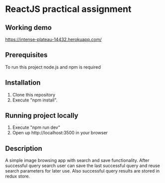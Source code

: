 # ReactJS practical assignment

## Working demo

https://intense-plateau-14432.herokuapp.com/

## Prerequisites

To run this project node.js and npm is required

## Installation

1.  Clone this repository
2.  Execute "npm install".

## Running project locally

1. Execute "npm run dev"
2. Open up http://localhost:3500 in your browser

## Description

A simple image browsing app with search and save functionality. After successful query search user can save the last successful query and reuse search parameters for later use. Also successful query results are stored in redux store.
